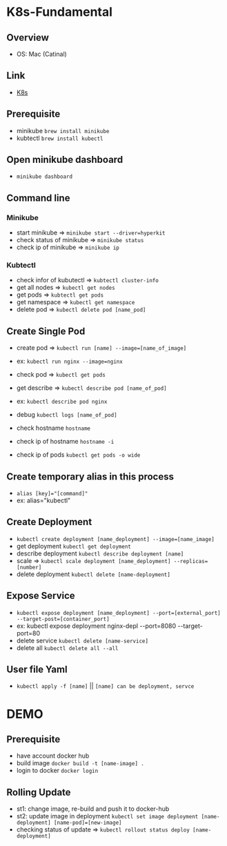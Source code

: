 # K8s-Fundamental

## Overview
- OS: Mac (Catinal)

## Link
- [K8s](https://www.youtube.com/watch?v=d6WC5n9G_sM)

## Prerequisite
- minikube `brew install minikube`
- kubtectl `brew install kubectl`


## Open minikube dashboard
- `minikube dashboard`

## Command line

### Minikube
- start minikube =>  `minikube start --driver=hyperkit`
- check status of minikube => `minikube status`
- check ip of minikube => `minikube ip`


### Kubtectl
- check infor of kubutectl => `kubtectl cluster-info`
- get all nodes => `kubectl get nodes`
- get pods => `kubtectl get pods`
- get namespace => `kubectl get namespace`
- delete pod => `kubectl delete pod [name_pod]`


## Create Single Pod
- create pod => `kubectl run [name] --image=[name_of_image]`
- ex: `kubectl run nginx --image=nginx`

- check pod => `kubectl get pods`
- get describe => `kubectl describe pod [name_of_pod]`
- ex: `kubectl describe pod nginx`
- debug `kubectl logs [name_of_pod]`

- check hostname `hostname`
- check ip of hostname `hostname -i`

- check ip of pods `kubectl get pods -o wide`


## Create temporary alias in this process
- `alias [key]="[command]"`
- ex: alias="kubectl"



## Create Deployment
- `kubectl create deployment [name_deployment] --image=[name_image]`
- get deployment `kubectl get deployment`
- describe deployment `kubectl describe deployment [name]`
- scale => `kubectl scale deployment [name_deployment] --replicas=[number]`
- delete deployment `kubectl delete [name-deployment]`


## Expose Service
- `kubectl expose deployment [name_deployment] --port=[external_port] --target-post=[container_port]`
- ex: kubectl expose deployment nginx-depl --port=8080 --target-port=80
- delete service `kubectl delete [name-service]`
- delete all `kubectl delete all --all`

## User file Yaml
- `kubectl apply -f [name]` || `[name] can be deployment, servce`

# DEMO

## Prerequisite
- have account docker hub
- build image `docker build -t [name-image] .`
- login to docker `docker login`


## Rolling Update
- st1: change image, re-build and push it to docker-hub
- st2: update image in deployment `kubectl set image deployment [name-deployment] [name-pod]=[new-image]`
- checking status of update => `kubectl rollout status deploy [name-deployment]`